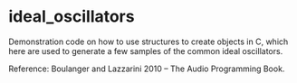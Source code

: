 # ideal_oscillators
Demonstration code on how to use structures to create objects in C, which here are used to generate a few samples of the common ideal oscillators.

Reference: Boulanger and Lazzarini 2010 – The Audio Programming Book.
